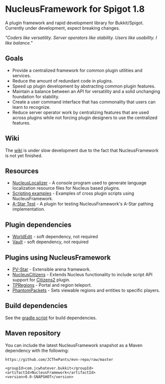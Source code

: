 NucleusFramework for Spigot 1.8
==================

A plugin framework and rapid development library for Bukkit/Spigot. Currently under development, expect breaking changes.

_"Coders like versatility. Server operators like stability. Users like usability. I like balance."_

## Goals
 * Provide a centralized framework for common plugin utilities and services.
 * Reduce the amount of redundant code in plugins.
 * Speed up plugin development by abstracting common plugin features.
 * Maintain a balance between an API for versatility and a solid unchanging foundation for stability.
 * Create a user command interface that has commonality that users can learn to recognize.
 * Reduce server operator work by centralizing features that are used across plugins while not forcing plugin designers to use the centralized features.

## Wiki
The [wiki](https://github.com/JCThePants/NucleusFramework/wiki) is under slow development due to the fact that NucleusFramework is not yet finished.

## Resources
 * [NucleusLocalizer](https://github.com/JCThePants/NucleusLocalizer) - A console program used to generate language localization resource files for Nucleus based plugins.
 * [Scripting examples](https://github.com/JCThePants/NucleusScriptExamples) - Examples of cross plugin scripts using NucleusFramework.
 * [A-Star Test](https://github.com/JCThePants/NucleusAStarTest) - A plugin for testing NucleusFramework's A-Star pathing implementation.

## Plugin dependencies
 * [WorldEdit](https://github.com/sk89q/WorldEdit) - soft dependency, not required
 * [Vault](https://github.com/MilkBowl/Vault) - soft dependency, not required

## Plugins using NucleusFramework
 * [PV-Star](https://github.com/JCThePants/PV-Star) - Extensible arena framework.
 * [NucleusCitizens](https://github.com/JCThePants/NucleusCitizens) - Extends Nucleus functionality to include script API support for [Citizens2](https://github.com/CitizensDev/Citizens2) plugin.
 * [TPRegions](https://github.com/JCThePants/TPRegions) - Portal and region teleport.
 * [PhantomPackets](https://github.com/JCThePants/PhantomPackets) - Sets viewable regions and entities to specific players.

## Build dependencies
See the [gradle script](https://github.com/JCThePants/NucleusFramework/blob/master/build.gradle) for build dependencies.

## Maven repository
You can include the latest NucleusFramework snapshot as a Maven dependency with the following:

    https://github.com/JCThePants/mvn-repo/raw/master

    <groupId>com.jcwhatever.bukkit</groupId>
    <artifactId>NucleusFramework</artifactId>
    <version>0.0-SNAPSHOT</version>

